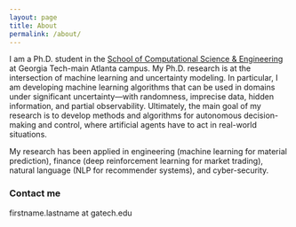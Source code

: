 ```yaml
---
layout: page
title: About
permalink: /about/
---
```


I am a Ph.D. student in the [School of Computational Science & Engineering](https://www.cse.gatech.edu/) at Georgia Tech-main Atlanta campus. My Ph.D. research is at the intersection of machine learning and uncertainty modeling. In particular, I am developing machine learning algorithms that can be used in domains under significant uncertainty—with randomness, imprecise data, hidden information, and partial observability. Ultimately, the main goal of my research is to develop methods and algorithms for autonomous decision-making and control, where artificial agents have to act in real-world situations.

My research has been applied in engineering (machine learning for material prediction), finance (deep reinforcement learning for market trading), natural language (NLP for recommender systems), and cyber-security. 

### Contact me

firstname.lastname at gatech.edu
